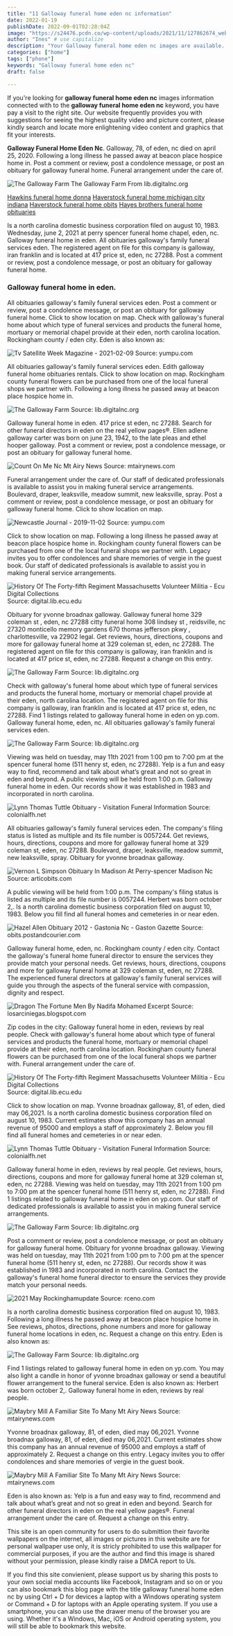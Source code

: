 ```yaml
---
title: "11 Galloway funeral home eden nc information"
date: 2022-01-19
publishDate: 2022-09-01T02:28:04Z
image: "https://s24476.pcdn.co/wp-content/uploads/2021/11/127862674_web1_24041001.jpg"
author: "Ines" # use capitalize
description: "Your Galloway funeral home eden nc images are available. Galloway funeral home eden nc are a topic that is being searched for and liked by netizens today. You can Get the Galloway funeral home eden nc files here. Get all royalty-free images."
categories: ["home"]
tags: ["phone"]
keywords: "Galloway funeral home eden nc"
draft: false

---
```


If you're looking for **galloway funeral home eden nc** images information connected with to the **galloway funeral home eden nc** keyword, you have pay a visit to the right  site.  Our website frequently  provides you with  suggestions  for seeing  the highest  quality video and picture  content, please kindly search and locate more enlightening video content and graphics  that fit your interests.

**Galloway Funeral Home Eden Nc**. Galloway, 78, of eden, nc died on april 25, 2020. Following a long illness he passed away at beacon place hospice home in. Post a comment or review, post a condolence message, or post an obituary for galloway funeral home. Funeral arrangement under the care of.

![The Galloway Farm](https://lib.digitalnc.org/record/105325/files/booklets_041771_000066.jpg "The Galloway Farm")
The Galloway Farm From lib.digitalnc.org

[Hawkins funeral home donna](/hawkins-funeral-home-donna/)
[Haverstock funeral home michigan city indiana](/haverstock-funeral-home-michigan-city-indiana/)
[Haverstock funeral home obits](/haverstock-funeral-home-obits/)
[Hayes brothers funeral home obituaries](/hayes-brothers-funeral-home-obituaries/)

Is a north carolina domestic business corporation filed on august 10, 1983. Wednesday, june 2, 2021 at perry spencer funeral home chapel, eden, nc. Galloway funeral home in eden. All obituaries galloway&#039;s family funeral services eden. The registered agent on file for this company is galloway, iran franklin and is located at 417 price st, eden, nc 27288. Post a comment or review, post a condolence message, or post an obituary for galloway funeral home.

### Galloway funeral home in eden.

All obituaries galloway&#039;s family funeral services eden. Post a comment or review, post a condolence message, or post an obituary for galloway funeral home. Click to show location on map. Check with galloway&#039;s funeral home about which type of funeral services and products the funeral home, mortuary or memorial chapel provide at their eden, north carolina location. Rockingham county / eden city. Eden is also known as:


![Tv Satellite Week Magazine - 2021-02-09](https://documents-public.yumpu.news/v1quv5qvwqlmqsbgcxnxccpdetnadj5e/c6d9a45a29b33aec406fddf6f0a38af2/37457634486643496a4c6f46504478446436796b6f513d3d/4a75423747514874495471413049627362696f5365773d3d.jpg "Tv Satellite Week Magazine - 2021-02-09")
Source: yumpu.com

All obituaries galloway&#039;s family funeral services eden. Edith galloway funeral home obituaries rentals. Click to show location on map. Rockingham county funeral flowers can be purchased from one of the local funeral shops we partner with. Following a long illness he passed away at beacon place hospice home in.

![The Galloway Farm](https://lib.digitalnc.org/record/105325/files/booklets_041771_000024.jpg "The Galloway Farm")
Source: lib.digitalnc.org

Galloway funeral home in eden. 417 price st eden, nc 27288. Search for other funeral directors in eden on the real yellow pages®. Ellen adlene galloway carter was born on june 23, 1942, to the late pleas and ethel hooper galloway. Post a comment or review, post a condolence message, or post an obituary for galloway funeral home.

![Count On Me Nc Mt Airy News](https://s24476.pcdn.co/wp-content/uploads/2020/09/125637710_web1_Reopen-this-299x245.jpg "Count On Me Nc Mt Airy News")
Source: mtairynews.com

Funeral arrangement under the care of. Our staff of dedicated professionals is available to assist you in making funeral service arrangements. Boulevard, draper, leaksville, meadow summit, new leaksville, spray. Post a comment or review, post a condolence message, or post an obituary for galloway funeral home. Click to show location on map.

![Newcastle Journal - 2019-11-02](https://documents-public.yumpu.news/q5umuq2z0hnnmgrelairzbo7xrtnqyaz/e75d0aa658a01cbecaf52f001b512738/5142784a655975464e51526e4767434f47766d6869413d3d/724344495359697677456471454667345748683477413d3d.jpg "Newcastle Journal - 2019-11-02")
Source: yumpu.com

Click to show location on map. Following a long illness he passed away at beacon place hospice home in. Rockingham county funeral flowers can be purchased from one of the local funeral shops we partner with. Legacy invites you to offer condolences and share memories of vergie in the guest book. Our staff of dedicated professionals is available to assist you in making funeral service arrangements.

![History Of The Forty-fifth Regiment Massachusetts Volunteer Militia - Ecu Digital Collections](https://iiif.lib.ecu.edu/cantaloupe/iiif/2/00013768_0001.jp2/full/1000,/0/default.jpg "History Of The Forty-fifth Regiment Massachusetts Volunteer Militia - Ecu Digital Collections")
Source: digital.lib.ecu.edu

Obituary for yvonne broadnax galloway. Galloway funeral home 329 coleman st , eden, nc 27288 citty funeral home 308 lindsey st , reidsville, nc 27320 monticello memory gardens 670 thomas jefferson pkwy , charlottesville, va 22902 legal. Get reviews, hours, directions, coupons and more for galloway funeral home at 329 coleman st, eden, nc 27288. The registered agent on file for this company is galloway, iran franklin and is located at 417 price st, eden, nc 27288. Request a change on this entry.

![The Galloway Farm](https://lib.digitalnc.org/record/105325/files/booklets_041771_000031.jpg "The Galloway Farm")
Source: lib.digitalnc.org

Check with galloway&#039;s funeral home about which type of funeral services and products the funeral home, mortuary or memorial chapel provide at their eden, north carolina location. The registered agent on file for this company is galloway, iran franklin and is located at 417 price st, eden, nc 27288. Find 1 listings related to galloway funeral home in eden on yp.com. Galloway funeral home, eden, nc. All obituaries galloway&#039;s family funeral services eden.

![The Galloway Farm](https://lib.digitalnc.org/record/105325/files/booklets_041771_000015.jpg "The Galloway Farm")
Source: lib.digitalnc.org

Viewing was held on tuesday, may 11th 2021 from 1:00 pm to 7:00 pm at the spencer funeral home (511 henry st, eden, nc 27288). Yelp is a fun and easy way to find, recommend and talk about what’s great and not so great in eden and beyond. A public viewing will be held from 1:00 p.m. Galloway funeral home in eden. Our records show it was established in 1983 and incorporated in north carolina.

![Lynn Thomas Tuttle Obituary - Visitation Funeral Information](https://tributecenteronline.s3-accelerate.amazonaws.com/Obituaries/17606022/Social.jpeg "Lynn Thomas Tuttle Obituary - Visitation Funeral Information")
Source: colonialfh.net

All obituaries galloway&#039;s family funeral services eden. The company&#039;s filing status is listed as multiple and its file number is 0057244. Get reviews, hours, directions, coupons and more for galloway funeral home at 329 coleman st, eden, nc 27288. Boulevard, draper, leaksville, meadow summit, new leaksville, spray. Obituary for yvonne broadnax galloway.

![Vernon L Simpson Obituary In Madison At Perry-spencer Madison Nc](https://res.cloudinary.com/ltkadmfy5/image/upload/t_individual_obituary/client/720/obit/227682/profile/mysxxes311dz3ty0jr57.jpg "Vernon L Simpson Obituary In Madison At Perry-spencer Madison Nc")
Source: articobits.com

A public viewing will be held from 1:00 p.m. The company&#039;s filing status is listed as multiple and its file number is 0057244. Herbert was born october 2,. Is a north carolina domestic business corporation filed on august 10, 1983. Below you fill find all funeral homes and cemeteries in or near eden.

![Hazel Allen Obituary 2012 - Gastonia Nc - Gaston Gazette](https://cache.legacy.net/legacy/images/cobrands/gastongazette/photos/74c80112-d19e-431e-b3ca-e75d47899d62.jpgx?w=600&amp;h=315 "Hazel Allen Obituary 2012 - Gastonia Nc - Gaston Gazette")
Source: obits.postandcourier.com

Galloway funeral home, eden, nc. Rockingham county / eden city. Contact the galloway&#039;s funeral home funeral director to ensure the services they provide match your personal needs. Get reviews, hours, directions, coupons and more for galloway funeral home at 329 coleman st, eden, nc 27288. The experienced funeral directors at galloway&#039;s family funeral services will guide you through the aspects of the funeral service with compassion, dignity and respect.

![Dragon The Fortune Men By Nadifa Mohamed Excerpt](https://brittlepaper.com/wp-content/uploads/2021/10/fortune-scaled.jpeg "Dragon The Fortune Men By Nadifa Mohamed Excerpt")
Source: losarciniegas.blogspot.com

Zip codes in the city: Galloway funeral home in eden, reviews by real people. Check with galloway&#039;s funeral home about which type of funeral services and products the funeral home, mortuary or memorial chapel provide at their eden, north carolina location. Rockingham county funeral flowers can be purchased from one of the local funeral shops we partner with. Funeral arrangement under the care of.

![History Of The Forty-fifth Regiment Massachusetts Volunteer Militia - Ecu Digital Collections](https://iiif.lib.ecu.edu/cantaloupe/iiif/2/00013768_0030.jp2/full/2000,/0/default.jpg "History Of The Forty-fifth Regiment Massachusetts Volunteer Militia - Ecu Digital Collections")
Source: digital.lib.ecu.edu

Click to show location on map. Yvonne broadnax galloway, 81, of eden, died may 06,2021. Is a north carolina domestic business corporation filed on august 10, 1983. Current estimates show this company has an annual revenue of 95000 and employs a staff of approximately 2. Below you fill find all funeral homes and cemeteries in or near eden.

![Lynn Thomas Tuttle Obituary - Visitation Funeral Information](https://tributecenteronline.s3-accelerate.amazonaws.com/Obituaries/17606022/Image.jpeg "Lynn Thomas Tuttle Obituary - Visitation Funeral Information")
Source: colonialfh.net

Galloway funeral home in eden, reviews by real people. Get reviews, hours, directions, coupons and more for galloway funeral home at 329 coleman st, eden, nc 27288. Viewing was held on tuesday, may 11th 2021 from 1:00 pm to 7:00 pm at the spencer funeral home (511 henry st, eden, nc 27288). Find 1 listings related to galloway funeral home in eden on yp.com. Our staff of dedicated professionals is available to assist you in making funeral service arrangements.

![The Galloway Farm](https://lib.digitalnc.org/record/105325/files/booklets_041771_000014.jpg "The Galloway Farm")
Source: lib.digitalnc.org

Post a comment or review, post a condolence message, or post an obituary for galloway funeral home. Obituary for yvonne broadnax galloway. Viewing was held on tuesday, may 11th 2021 from 1:00 pm to 7:00 pm at the spencer funeral home (511 henry st, eden, nc 27288). Our records show it was established in 1983 and incorporated in north carolina. Contact the galloway&#039;s funeral home funeral director to ensure the services they provide match your personal needs.

![2021 May Rockinghamupdate](https://www.rceno.com/RCENO/wp-content/uploads/2019/09/RPD-PoliceBlotterBnnr-Sept2019.jpg "2021 May Rockinghamupdate")
Source: rceno.com

Is a north carolina domestic business corporation filed on august 10, 1983. Following a long illness he passed away at beacon place hospice home in. See reviews, photos, directions, phone numbers and more for galloway funeral home locations in eden, nc. Request a change on this entry. Eden is also known as:

![The Galloway Farm](https://lib.digitalnc.org/record/105325/files/booklets_041771_000066.jpg "The Galloway Farm")
Source: lib.digitalnc.org

Find 1 listings related to galloway funeral home in eden on yp.com. You may also light a candle in honor of yvonne broadnax galloway or send a beautiful flower arrangement to the funeral service. Eden is also known as: Herbert was born october 2,. Galloway funeral home in eden, reviews by real people.

![Maybry Mill A Familiar Site To Many Mt Airy News](https://s24476.pcdn.co/wp-content/uploads/2021/11/127824126_web1_dobson-work-house.jpg "Maybry Mill A Familiar Site To Many Mt Airy News")
Source: mtairynews.com

Yvonne broadnax galloway, 81, of eden, died may 06,2021. Yvonne broadnax galloway, 81, of eden, died may 06,2021. Current estimates show this company has an annual revenue of 95000 and employs a staff of approximately 2. Request a change on this entry. Legacy invites you to offer condolences and share memories of vergie in the guest book.

![Maybry Mill A Familiar Site To Many Mt Airy News](https://s24476.pcdn.co/wp-content/uploads/2021/11/127862674_web1_24041001.jpg "Maybry Mill A Familiar Site To Many Mt Airy News")
Source: mtairynews.com

Eden is also known as: Yelp is a fun and easy way to find, recommend and talk about what’s great and not so great in eden and beyond. Search for other funeral directors in eden on the real yellow pages®. Funeral arrangement under the care of. Request a change on this entry.

This site is an open community for users to do submittion their favorite wallpapers on the internet, all images or pictures in this website are for personal wallpaper use only, it is stricly prohibited to use this wallpaper for commercial purposes, if you are the author and find this image is shared without your permission, please kindly raise a DMCA report to Us.

If you find this site convienient, please support us by sharing this posts to your own social media accounts like Facebook, Instagram and so on or you can also bookmark this blog page with the title galloway funeral home eden nc by using Ctrl + D for devices a laptop with a Windows operating system or Command + D for laptops with an Apple operating system. If you use a smartphone, you can also use the drawer menu of the browser you are using. Whether it's a Windows, Mac, iOS or Android operating system, you will still be able to bookmark this website.

